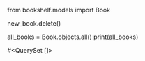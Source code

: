 from bookshelf.models import Book

new_book.delete()

all_books = Book.objects.all()
print(all_books)

#<QuerySet []>
